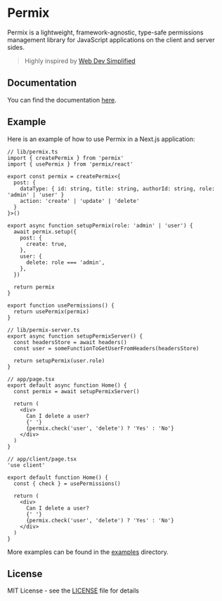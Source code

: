 # Permix

Permix is a lightweight, framework-agnostic, type-safe permissions management library for JavaScript applications on the client and server sides.

> Highly inspired by [Web Dev Simplified](https://www.youtube.com/watch?v=5GG-VUvruzE)

## Documentation

You can find the documentation [here](https://permix.letstri.dev).

## Example

Here is an example of how to use Permix in a Next.js application:

```tsx
// lib/permix.ts
import { createPermix } from 'permix'
import { usePermix } from 'permix/react'

export const permix = createPermix<{
  post: {
    dataType: { id: string, title: string, authorId: string, role: 'admin' | 'user' }
    action: 'create' | 'update' | 'delete'
  }
}>()

export async function setupPermix(role: 'admin' | 'user') {
  await permix.setup({
    post: {
      create: true,
    },
    user: {
      delete: role === 'admin',
    },
  })

  return permix
}

export function usePermissions() {
  return usePermix(permix)
}

// lib/permix-server.ts
export async function setupPermixServer() {
  const headersStore = await headers()
  const user = someFunctionToGetUserFromHeaders(headersStore)

  return setupPermix(user.role)
}

// app/page.tsx
export default async function Home() {
  const permix = await setupPermixServer()

  return (
    <div>
      Can I delete a user?
      {' '}
      {permix.check('user', 'delete') ? 'Yes' : 'No'}
    </div>
  )
}

// app/client/page.tsx
'use client'

export default function Home() {
  const { check } = usePermissions()

  return (
    <div>
      Can I delete a user?
      {' '}
      {permix.check('user', 'delete') ? 'Yes' : 'No'}
    </div>
  )
}
```

More examples can be found in the [examples](./examples) directory.

## License

MIT License - see the [LICENSE](./LICENSE) file for details
